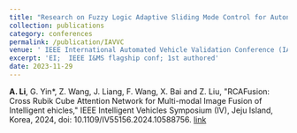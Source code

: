 ```yaml
---
title: "Research on Fuzzy Logic Adaptive Sliding Mode Control for Autonomous Vehicles Considering Road Roll Angle"
collection: publications
category: conferences
permalink: /publication/IAVVC
venue: ' IEEE International Automated Vehicle Validation Conference (IAVVC)'
excerpt: 'EI;  IEEE I&MS flagship conf; 1st authored'
date: 2023-11-29
---
```


**A. Li**, G. Yin*, Z. Wang, J. Liang, F. Wang, X. Bai and Z. Liu, "RCAFusion: Cross Rubik Cube Attention Network for Multi-modal Image Fusion of Intelligent ehicles," IEEE Intelligent Vehicles Symposium (IV), Jeju Island, Korea, 2024, doi: 10.1109/IV55156.2024.10588756. 
[link](https://ieeexplore.ieee.org/document/10328102)
